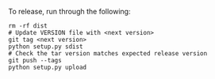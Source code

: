 To release, run through the following:

    rm -rf dist
    # Update VERSION file with <next version>
    git tag <next version>
    python setup.py sdist
    # Check the tar version matches expected release version
    git push --tags
    python setup.py upload
